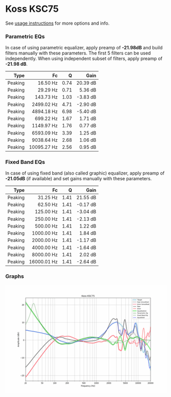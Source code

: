 # Koss KSC75
See [usage instructions](https://github.com/jaakkopasanen/AutoEq#usage) for more options and info.

### Parametric EQs
In case of using parametric equalizer, apply preamp of **-21.98dB** and build filters manually
with these parameters. The first 5 filters can be used independently.
When using independent subset of filters, apply preamp of **-21.98 dB**.

| Type    | Fc          |    Q | Gain     |
|--------:|------------:|-----:|---------:|
| Peaking | 16.50 Hz    | 0.74 | 20.39 dB |
| Peaking | 29.29 Hz    | 0.71 | 5.36 dB  |
| Peaking | 143.73 Hz   | 1.03 | -3.83 dB |
| Peaking | 2499.02 Hz  | 4.71 | -2.90 dB |
| Peaking | 4894.18 Hz  | 6.98 | -5.40 dB |
| Peaking | 699.22 Hz   | 1.67 | 1.71 dB  |
| Peaking | 1149.97 Hz  | 1.76 | 0.77 dB  |
| Peaking | 6593.09 Hz  | 3.39 | 1.25 dB  |
| Peaking | 9038.64 Hz  | 2.68 | 1.06 dB  |
| Peaking | 10095.27 Hz | 2.56 | 0.95 dB  |

### Fixed Band EQs
In case of using fixed band (also called graphic) equalizer, apply preamp of **-21.05dB**
(if available) and set gains manually with these parameters.

| Type    | Fc          |    Q | Gain     |
|--------:|------------:|-----:|---------:|
| Peaking | 31.25 Hz    | 1.41 | 21.55 dB |
| Peaking | 62.50 Hz    | 1.41 | -0.17 dB |
| Peaking | 125.00 Hz   | 1.41 | -3.04 dB |
| Peaking | 250.00 Hz   | 1.41 | -2.13 dB |
| Peaking | 500.00 Hz   | 1.41 | 1.22 dB  |
| Peaking | 1000.00 Hz  | 1.41 | 1.84 dB  |
| Peaking | 2000.00 Hz  | 1.41 | -1.17 dB |
| Peaking | 4000.00 Hz  | 1.41 | -1.64 dB |
| Peaking | 8000.00 Hz  | 1.41 | 2.02 dB  |
| Peaking | 16000.01 Hz | 1.41 | -2.64 dB |

### Graphs
![](./Koss%20KSC75.png)